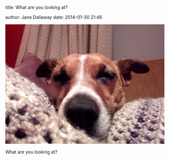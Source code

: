 
title: What are you looking at?
  
author: Jane Dallaway
date: 2014-01-30 21:46

<div><a href="/media/tp_IMG_20140130_224537.JPG"><img src="/media/tp_thumb_IMG_20140130_224537.JPG" width="500" height="375"/></a></div>

What are you looking at?
  
      
